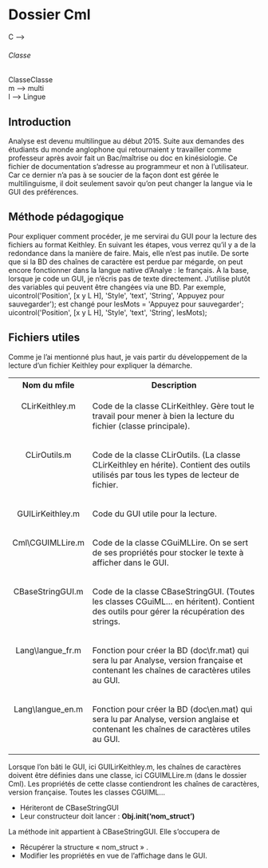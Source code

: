 <H1>Dossier Cml</H1>

C --> <H6>Classe</H6><H9>Classe</H9><H12>Classe</H12><br/>
m --> multi<br/>
l --> Lingue<br/>
</H4>
<H2>Introduction</H2>
Analyse est devenu multilingue au début 2015. Suite aux demandes des étudiants du monde anglophone qui retournaient y travailler comme professeur après avoir fait un Bac/maîtrise ou doc  en kinésiologie.
Ce fichier de documentation s’adresse au programmeur et non à l’utilisateur. Car ce dernier n’a pas à se soucier de la façon dont est gérée le multilinguisme, il doit seulement savoir qu’on peut changer la langue via le GUI des préférences.
<H2>Méthode pédagogique</H2>
Pour expliquer comment procéder, je me servirai du GUI pour la lecture des fichiers au format  Keithley. En suivant les étapes, vous verrez qu’il y a de la redondance dans la manière de faire. Mais, elle n’est pas inutile. De sorte que si la BD des chaînes de caractère est perdue par mégarde, on peut encore fonctionner dans la langue native d’Analye : le français.
À la base, lorsque je code un GUI, je n’écris pas de texte directement. J’utilise plutôt des variables qui peuvent être changées via une BD. Par exemple,
uicontrol('Position', [x y L H], 'Style', 'text', 'String', 'Appuyez pour sauvegarder');
est changé pour
lesMots =  'Appuyez pour sauvegarder';
uicontrol('Position', [x y L H], 'Style', 'text', 'String', lesMots);
<H2>Fichiers utiles</H2>
Comme je l’ai mentionné plus haut, je vais partir du développement de la lecture d’un fichier Keithley pour expliquer la démarche.

<table cellspacing="0" cellpadding="4" border="0" width="80%">
<th>Nom du mfile</th><th>Description</th>
  <tr valign="top">
    <td width="20%">
      <p><center>
         CLirKeithley.m
      </center></p>
    </td>
    <td>
      <p>
      	Code de la classe CLirKeithley. Gère tout le travail pour mener à bien la lecture du fichier (classe principale).<br/>
      </p>
    </td>
  </tr>
  <tr valign="top">
    <td width="20%">
      <p><center>
         CLirOutils.m
      </center></p>
    </td>
    <td>
      <p>
      	Code de la classe CLirOutils. (La classe CLirKeithley en hérite). Contient des outils utilisés par tous les types de lecteur de fichier.<br/>
      </p>
    </td>
  </tr>
  <tr valign="top">
    <td width="20%">
      <p><center>
         GUILirKeithley.m
      </center></p>
    </td>
    <td>
      <p>
      	Code du GUI utile pour la lecture.<br/>
      </p>
    </td>
  </tr>
  <tr valign="top">
    <td width="20%">
      <p><center>
         Cml\CGUIMLLire.m
      </center></p>
    </td>
    <td>
      <p>
      	Code de la classe CGuiMLLire. On se sert de ses propriétés pour stocker le texte à afficher dans le GUI.<br/>
      </p>
    </td>
  </tr>
  <tr valign="top">
    <td width="20%">
      <p><center>
         CBaseStringGUI.m
      </center></p>
    </td>
    <td>
      <p>
      	Code de la classe CBaseStringGUI. (Toutes les classes CGuiML… en héritent). Contient des outils pour gérer la récupération des strings.<br/>
      </p>
    </td>
  </tr>
  <tr valign="top">
    <td width="20%">
      <p><center>
         Lang\langue_fr.m
      </center></p>
    </td>
    <td>
      <p>
      	Fonction pour créer la BD (doc\fr.mat) qui sera lu par Analyse, version française et contenant les chaînes de caractères utiles au GUI.<br/>
      </p>
    </td>
  </tr>
  <tr valign="top">
    <td width="20%">
      <p><center>
         Lang\langue_en.m
      </center></p>
    </td>
    <td>
      <p>
      	Fonction pour créer la BD (doc\en.mat) qui sera lu par Analyse, version anglaise et contenant les chaînes de caractères utiles au GUI.<br/>
      </p>
    </td>
  </tr>
</table>

Lorsque l’on bâti le GUI, ici GUILirKeithley.m, les chaînes de caractères doivent être définies dans une classe, ici CGUIMLLire.m (dans le dossier Cml). Les propriétés de cette classe contiendront les chaînes de caractères, version française. Toutes les classes CGUIML…

-	Hériteront de CBaseStringGUI
-	Leur constructeur doit lancer :  <b>Obj.init(‘nom_struct’)</b><br/>

La méthode init appartient à CBaseStringGUI. Elle s’occupera de

-	Récupérer la structure « nom_struct » .
-	Modifier les propriétés en vue de l’affichage dans le GUI.
